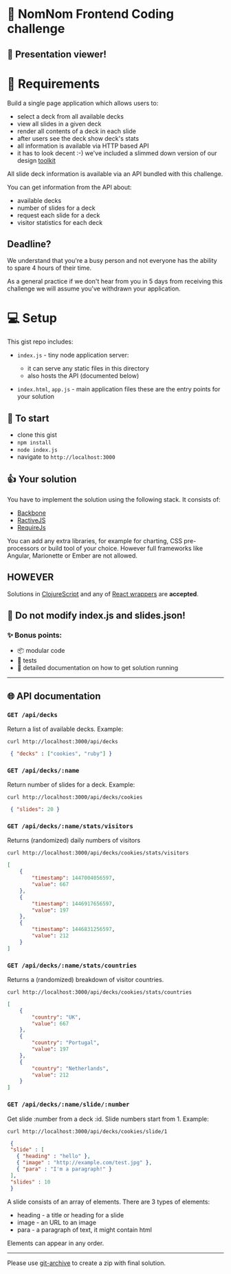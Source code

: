 # :microscope: NomNom Frontend Coding challenge

## :page_with_curl: Presentation viewer!

# :cake: Requirements

Build a single page application which allows users to:

- select a deck from all available decks
- view all slides in a given deck
- render all contents of a deck in each slide
- after users see the deck show deck's stats
- all information is available via HTTP based API
- it has to look decent :-) we've included a slimmed down version of
  our design [toolkit](#file-fw-challenge-ui-toolkit-png)

All slide deck information is available via an API bundled with this challenge.

You can get information from the API about:
- available decks
- number of slides for a deck
- request each slide for a deck
- visitor statistics for each deck


## Deadline?

We understand that you're a busy person and not everyone 
has the ability to spare 4 hours of their time.

As a general practice if we don't hear from you in 5 days from 
receiving this challenge we will assume you've withdrawn your application.


# :computer: Setup

This gist repo includes:

- `index.js` - tiny node application server:
  - it can serve any static files in this directory
  - also hosts the API (documented below)

- `index.html`, `app.js` - main application files
  these are the entry points for your solution

## :rocket: To start

- clone this gist
- `npm install`
- `node index.js`
- navigate to `http://localhost:3000`

## :+1: Your solution

You have to implement the solution using the following
stack. It consists of:

- [Backbone](http://backbonejs.org/)
- [RactiveJS](ractivejs.org)
- [RequireJs](requirejs.org)

You can add any extra libraries, for example for charting, CSS pre-processors
or build tool of your choice.
However full frameworks like Angular, Marionette or Ember are not allowed.

## HOWEVER

Solutions in [ClojureScript](http://clojure.org/about/clojurescript) and any of
[React wrappers](https://facebook.github.io/react/) are **accepted**.


## :no_good: Do not modify index.js and slides.json!

### :sparkles: Bonus points:

- :package: modular code
- :cherries: tests
- :blue_book: detailed documentation on how to get solution running

---

## :globe_with_meridians: API documentation

### `GET /api/decks`

 Return a list of available decks. Example:

`curl http://localhost:3000/api/decks`

```json
 { "decks" : ["cookies", "ruby"] }
```

### `GET /api/decks/:name`

Return number of slides for a deck. Example:


`curl http://localhost:3000/api/decks/cookies`

```json
 { "slides": 20 }
 ```

### `GET /api/decks/:name/stats/visitors`

Returns (randomized) daily numbers of visitors


`curl http://localhost:3000/api/decks/cookies/stats/visitors`

```json
[
    {
        "timestamp": 1447004056597,
        "value": 667
    },
    {
        "timestamp": 1446917656597,
        "value": 197
    },
    {
        "timestamp": 1446831256597,
        "value": 212
    }
]
```


### `GET /api/decks/:name/stats/countries`

Returns a (randomized) breakdown of visitor countries.

`curl http://localhost:3000/api/decks/cookies/stats/countries`



```json
[
    {
        "country": "UK",
        "value": 667
    },
    {
        "country": "Portugal",
        "value": 197
    },
    {
        "country": "Netherlands",
        "value": 212
    }
]
```


### `GET /api/decks/:name/slide/:number`

Get slide :number from a deck :id. Slide numbers start from 1. Example:

`curl http://localhost:3000/api/decks/cookies/slide/1`

```json
 {
 "slide" : [
   { "heading" : "hello" },
   { "image" : "http://example.com/test.jpg" },
   { "para" : "I'm a paragraph!" }
 ],
 "slides" : 10
 }
```

A slide consists of an array of elements. There are 3 types of elements:
  - heading - a title or heading for a slide
  - image - an URL to an image
  - para - a paragraph of text, it might contain html

Elements can appear in any order.

---

Please use [git-archive](http://git-scm.com/docs/git-archive) to create a zip
with final solution.
